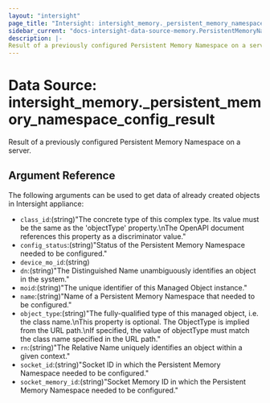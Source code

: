 ```yaml
---
layout: "intersight"
page_title: "Intersight: intersight_memory._persistent_memory_namespace_config_result"
sidebar_current: "docs-intersight-data-source-memory.PersistentMemoryNamespaceConfigResult"
description: |-
Result of a previously configured Persistent Memory Namespace on a server.
---
```


# Data Source: intersight_memory._persistent_memory_namespace_config_result
Result of a previously configured Persistent Memory Namespace on a server.
## Argument Reference
The following arguments can be used to get data of already created objects in Intersight appliance:
* `class_id`:(string)"The concrete type of this complex type. Its value must be the same as the 'objectType' property.\nThe OpenAPI document references this property as a discriminator value."
* `config_status`:(string)"Status of the Persistent Memory Namespace needed to be configured."
* `device_mo_id`:(string)
* `dn`:(string)"The Distinguished Name unambiguously identifies an object in the system."
* `moid`:(string)"The unique identifier of this Managed Object instance."
* `name`:(string)"Name of a Persistent Memory Namespace that needed to be configured."
* `object_type`:(string)"The fully-qualified type of this managed object, i.e. the class name.\nThis property is optional. The ObjectType is implied from the URL path.\nIf specified, the value of objectType must match the class name specified in the URL path."
* `rn`:(string)"The Relative Name uniquely identifies an object within a given context."
* `socket_id`:(string)"Socket ID in which the Persistent Memory Namespace needed to be configured."
* `socket_memory_id`:(string)"Socket Memory ID in which the Persistent Memory Namespace needed to be configured."
